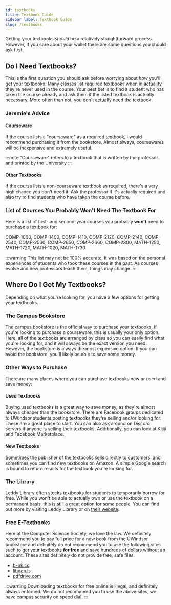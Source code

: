 ```yaml
---
id: textbooks
title: Textbook Guide
sidebar_label: Textbook Guide
slug: /textbooks
---
```


Getting your textbooks _should_ be a relatively straightforward process. However, if you care about your wallet there are some questions you should ask first.

## Do I Need Textbooks?

This is the first question you should ask before worrying about _how_ you'll get your textbooks. Many classes list required textbooks when in actuality they're never used in the course. Your best bet is to find a student who has taken the course already and ask them if the listed textbook is actually necessary. More often than not, you don't actually need the textbook.

### Jeremie's Advice

#### Courseware

If the course lists a "courseware" as a required textbook, I would recommend purchasing it from the bookstore. Almost always, coursewares will be inexpensive and extremely useful.

:::note
"Courseware" refers to a textbook that is written by the professor and printed by the University
:::

#### Other Textbooks

If the course lists a non-courseware textbook as required, there's a very high chance you don't need it. Ask the professor if it's actually required and also try to find students who have taken the course before.

### List of Courses You Probably Won't Need The Textbook For

Here is a list of first- and second-year courses you probably **won't** need to purchase a textbook for:

COMP-1000, COMP-1400, COMP-1410, COMP-2120, COMP-2140, COMP-2540, COMP-2560, COMP-2650, COMP-2660, COMP-2800, MATH-1250, MATH-1720, MATH-1020, MATH-1730

:::warning
This list may not be 100% accurate. It was based on the personal experiences of students who took these courses in the past. As courses evolve and new professors teach them, things may change.
:::

## Where Do I Get My Textbooks?

Depending on what you're looking for, you have a few options for getting your textbooks.

### The Campus Bookstore

The campus bookstore is the official way to purchase your textbooks. If you're looking to purchase a courseware, this is usually your only option. Here, all of the textbooks are arranged by class so you can easily find what you're looking for, and it will always be the exact version you need. However, the bookstore is always the most expensive option. If you can avoid the bookstore, you'll likely be able to save some money.

### Other Ways to Purchase

There are many places where you can purchase textbooks new or used and save money:

#### Used Textbooks

Buying used textbooks is a great way to save money, as they're almost always cheaper than the bookstore. There are Facebook groups dedicated to UWindsor students posting textbooks they're selling and/or looking for. These are a great place to start. You can also ask around on Discord servers if anyone is selling their textbooks. Additionally, you can look at Kijiji and Facebook Marketplace.

#### New Textbooks

Sometimes the publisher of the textbooks sells directly to customers, and sometimes you can find new textbooks on Amazon. A simple Google search is bound to return results for the textbook you're looking for.

### The Library

Leddy Library often stocks textbooks for students to temporarily borrow for free. While you won't be able to actually own or use the textbook on a permanent basis, this is still a great option for some people. You can find out more by visiting Leddy Library or on [their website](https://leddy.uwindsor.ca/).

### Free E-Textbooks

Here at the Computer Science Society, we love the law. We definitely recommend you to pay full price for a new book from the UWindsor bookstore and definitely do not recommend you to use the following sites such to get your textbooks **for free** and save hundreds of dollars without an account. These sites definitely do not provide free, safe files:

- [b-ok.cc](https://b-ok.cc)
- [libgen.is](https://libgen.is/)
- [pdfdrive.com](https://pdfdrive.com/)

:::warning
Downloading textbooks for free online is illegal, and definitely always enforced. We do not recommend you to use the above sites, we have campus security on speed dial.
:::
